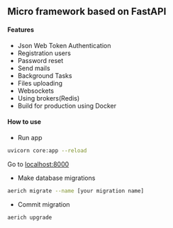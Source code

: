 ## Micro framework based on FastAPI

#### Features
- Json Web Token Authentication
- Registration users
- Password reset
- Send mails
- Background Tasks
- Files uploading
- Websockets
- Using brokers(Redis)
- Build for production using Docker

#### How to use
- Run app
```bash
uvicorn core:app --reload 
```

Go to [localhost:8000](http://localhost:8000)

- Make database migrations

```bash
aerich migrate --name [your migration name]
```

- Commit migration

```aerich upgrade```
